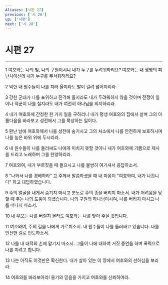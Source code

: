 ```yaml
---
Aliases: [시편 27]
previous: ['시 26']
up: ['시편']
next: ['시 28']
---
```

# 시편 27

***


1 여호와는 나의 빛, 나의 구원이시니 내가 누구를 두려워하리요? 여호와는 내 생명의 피난처이신데 내가 누구를 무서워하리요? 

2 악한 내 원수들이 나를 치러 올지라도 발이 걸려 넘어지리라. 

3 강한 군대가 나를 포위하고 진격해 올지라도 내가 두려워하지 않을 것이며 전쟁이 일어나 적군이 나를 칠지라도 내가 여전히 하나님을 의지하리라. 

4 내가 여호와께 간청한 한 가지 일을 구하리니 내가 평생 여호와의 집에서 살며 그의 아름다움을 바라보고 성전에서 그를 묵상하는 일이다. 

5 환난 날에 여호와께서 나를 성전에 숨기시고 그의 처소에서 나를 안전하게 보호하시며 나를 높은 바위 위에 두시리라. 

6 내 원수들이 나를 둘러싸도 나에게 미치지 못할 것이니 내가 여호와께 기쁨으로 제사를 드리고 노래하며 그를 찬양하리라. 

7 여호와여, 내가 부르짖을 때 들으시고 나를 불쌍히 여기셔서 응답하소서. 

8 "나와서 나를 경배하라" 고 주께서 말씀하셨을 때 내 마음이 "여호와여, 내가 나갑니다" 하고 대답하였습니다. 

9 주의 얼굴을 내게서 숨기지 마시고 분노로 주의 종을 버리지 마소서. 내가 어려움을 당할 때 주는 나의 도움이 되셨습니다. 나의 구원의 하나님이시여, 나를 버리지 마시고 나를 떠나지 마소서. 

10 내 부모는 나를 버릴지 몰라도 여호와는 나를 맞아 주실 것입니다. 

11 여호와여, 주의 길을 나에게 가르치소서. 내 원수들이 나를 둘러싸고 있습니다. 나를 안전한 길로 인도하소서. 

12 나를 내 대적의 손에 맡기지 마소서. 그들이 나에 대하여 거짓 증언을 하며 폭력으로 나를 치려고 합니다. 

13 나는 아직도 이것만은 확신한다. 내가 살아 있는 이 땅에서 여호와의 선하심을 보리라. 

14 여호와를 바라보아라! 용기와 믿음을 가지고 여호와를 신뢰하여라.
